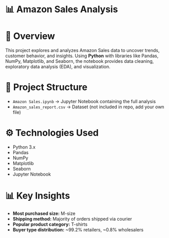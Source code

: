 # 📊 Amazon Sales Analysis

# 📌 Overview
This project explores and analyzes Amazon Sales data to uncover trends, customer behavior, and insights. Using **Python** with libraries like Pandas, NumPy, Matplotlib, and Seaborn, the notebook provides data cleaning, exploratory data analysis (EDA), and visualization.

# 📂 Project Structure
- `Amazon Sales.ipynb` → Jupyter Notebook containing the full analysis  
- `Amazon_sales_report.csv` → Dataset (not included in repo, add your own file)  

# ⚙️ Technologies Used
- Python 3.x  
- Pandas  
- NumPy  
- Matplotlib  
- Seaborn  
- Jupyter Notebook  

# 📊 Key Insights
- **Most purchased size:** M-size  
- **Shipping method:** Majority of orders shipped via courier  
- **Popular product category:** T-shirts  
- **Buyer type distribution:** ~99.2% retailers, ~0.8% wholesalers  
